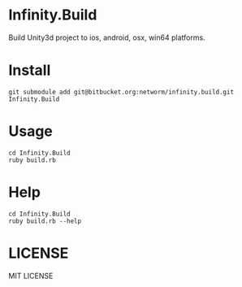 # Infinity.Build

Build Unity3d project to ios, android, osx, win64 platforms.

# Install

```
git submodule add git@bitbucket.org:networm/infinity.build.git Infinity.Build
```

# Usage

```
cd Infinity.Build
ruby build.rb
```

# Help

```
cd Infinity.Build
ruby build.rb --help
```

# LICENSE

MIT LICENSE
